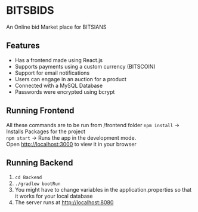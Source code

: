 # BITSBIDS

An Online bid Market place for BITSIANS

## Features
- Has a frontend made using React.js
- Supports payments using a custom currency (BITSCOIN)
- Support for email notifications
- Users can engage in an auction for a product
- Connected with a MySQL Database
- Passwords were encrypted using bcrypt

## Running Frontend 
All these commands are to be run from /frontend folder
`npm install` -> Installs Packages for the project \
`npm start` -> Runs the app in the development mode.\
Open [http://localhost:3000](http://localhost:3000) to view it in your browser

## Running Backend
1. `cd Backend`
2. `./gradlew bootRun`
3. You might have to change variables in the application.properties so that it works for your local database
4. The server runs at [http://localhost:8080](http://localhost:8080)

